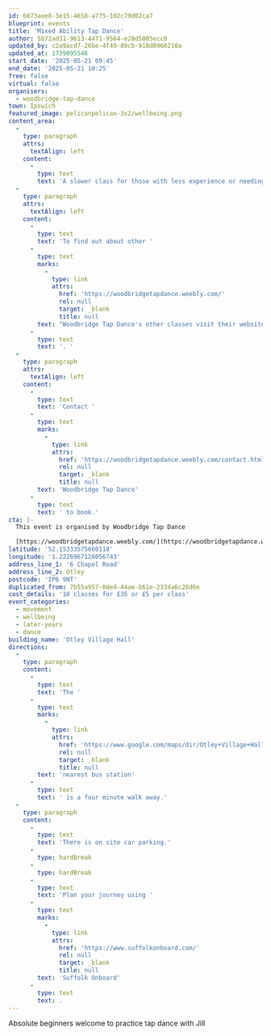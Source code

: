```yaml
---
id: 6073aee8-3e15-4658-a775-102c79d02ca7
blueprint: events
title: 'Mixed Ability Tap Dance'
author: 5b72ad31-9613-4471-9564-e28d5005ecc0
updated_by: c2a9acd7-26be-4f49-89cb-918d0960210a
updated_at: 1739895546
start_date: '2025-05-21 09:45'
end_date: '2025-05-21 10:25'
free: false
virtual: false
organisers:
  - woodbridge-tap-dance
town: Ipswich
featured_image: pelicanpelican-3x2/wellbeing.png
content_area:
  -
    type: paragraph
    attrs:
      textAlign: left
    content:
      -
        type: text
        text: 'A slower class for those with less experience or needing a refresher. '
  -
    type: paragraph
    attrs:
      textAlign: left
    content:
      -
        type: text
        text: 'To find out about other '
      -
        type: text
        marks:
          -
            type: link
            attrs:
              href: 'https://woodbridgetapdance.weebly.com/'
              rel: null
              target: _blank
              title: null
        text: "Woodbridge Tap Dance's other classes visit their website"
      -
        type: text
        text: '. '
  -
    type: paragraph
    attrs:
      textAlign: left
    content:
      -
        type: text
        text: 'Contact '
      -
        type: text
        marks:
          -
            type: link
            attrs:
              href: 'https://woodbridgetapdance.weebly.com/contact.html'
              rel: null
              target: _blank
              title: null
        text: 'Woodbridge Tap Dance'
      -
        type: text
        text: ' to book.'
cta: |-
  This event is organised by Woodbridge Tap Dance

  [https://woodbridgetapdance.weebly.com/](https://woodbridgetapdance.weebly.com/)
latitude: '52.15333575660118'
longitude: '1.2226967126056743'
address_line_1: '6 Chapel Road'
address_line_2: Otley
postcode: 'IP6 9NT'
duplicated_from: 7b55a957-0de4-44ae-b61e-2334a6c26d6e
cost_details: '10 classes for £35 or £5 per class'
event_categories:
  - movement
  - wellbeing
  - later-years
  - dance
building_name: 'Otley Village Hall'
directions:
  -
    type: paragraph
    content:
      -
        type: text
        text: 'The '
      -
        type: text
        marks:
          -
            type: link
            attrs:
              href: 'https://www.google.com/maps/dir/Otley+Village+Hall,+Chapel+Road,+Otley,+Ipswich/Shop,+Otley,+Ipswich+IP6+9NT/@52.1522304,1.2191096,17z/data=!3m1!4b1!4m14!4m13!1m5!1m1!1s0x47d999ae1f1a1799:0xf4d5a89edf6b1aa9!2m2!1d1.2226538!2d52.1531778!1m5!1m1!1s0x47d999addb1b5c53:0x2694f56388505e7f!2m2!1d1.220386!2d52.151283!3e2?entry=ttu&g_ep=EgoyMDI1MDIxMi4wIKXMDSoJLDEwMjExNDUzSAFQAw%3D%3D'
              rel: null
              target: _blank
              title: null
        text: 'nearest bus station'
      -
        type: text
        text: ' is a four minute walk away.'
  -
    type: paragraph
    content:
      -
        type: text
        text: 'There is on site car parking.'
      -
        type: hardBreak
      -
        type: hardBreak
      -
        type: text
        text: 'Plan your journey using '
      -
        type: text
        marks:
          -
            type: link
            attrs:
              href: 'https://www.suffolkonboard.com/'
              rel: null
              target: _blank
              title: null
        text: 'Suffolk Onboard'
      -
        type: text
        text: .
---
```

Absolute beginners welcome to practice tap dance with Jill